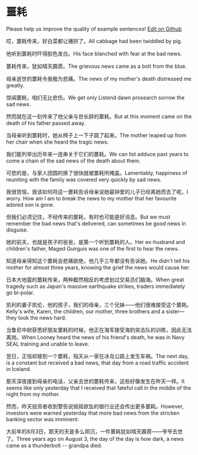 # 噩耗

Please help us improve the quality of example sentences! [Edit on Github](https://github.com/jiyushe/jiyu-example-sentence-source/blob/main/chinese/ehao.md)

<p><span class="chinese">哎，噩耗传来，好白菜都让猪拱了。</span><span class="english">All cabbage had been twiddled by pig.</span></p>

<p><span class="chinese">他听到噩耗时吓得脸色发白。</span><span class="english">His face blanched with fear at the bad news.</span></p>

<p><span class="chinese">噩耗传来，犹如晴天霹雳。</span><span class="english">The grievous news came as a bolt from the blue.</span></p>

<p><span class="chinese">母亲逝世的噩耗令我极为悲痛。</span><span class="english">The news of my mother's death distressed me greatly.</span></p>

<p><span class="chinese">惊闻噩耗，咱们无比悲伤。</span><span class="english">We get only Listend dawn prosearch sorrow the sad news.</span></p>

<p><span class="chinese">然而就在这一刻传来了他父亲与世长辞的噩耗。</span><span class="english">But at this moment came on the death of his father passed away.</span></p>

<p><span class="chinese">当母亲听到噩耗时，她从椅子上一下子跳了起来。</span><span class="english">The mother leaped up from her chair when she heard the tragic news.</span></p>

<p><span class="chinese">我们能列举出历年来一连串关于它们的噩耗。</span><span class="english">We can list adduce past years to come a chain of the sad news of the death about them.</span></p>

<p><span class="chinese">可悲的是，与家人团圆的换了很快就被噩耗所掩盖。</span><span class="english">Lamentably, happiness of reuniting with the family was covered very quickly by sad news.</span></p>

<p><span class="chinese">我很苦恼，我该如何将这一噩耗告诉母亲说她最钟爱的儿子已经离她而去了呢。</span><span class="english">I worry. How am I am to break the news to my mother that her favourite adored son is gone.</span></p>

<p><span class="chinese">但我们必须记住，不经传来的噩耗，有时也可能是好消息。</span><span class="english">But we must remember the bad news that's delivered, can sometimes be good news in disguise.</span></p>

<p><span class="chinese">她的前夫，也就是孩子的爸爸，是第一个听到噩耗的人。</span><span class="english">Her ex-husband and children's father, Maged Guirguis was one of the first to hear the news.</span></p>

<p><span class="chinese">知道母亲得知这个噩耗会悲痛欲绝，他几乎三年都没有告诉她。</span><span class="english">He didn't tell his mother for almost three years, knowing the grief the news would cause her.</span></p>

<p><span class="chinese">日本大地震的噩耗传来，两种截然相反的考虑划过交易员们脑海。</span><span class="english">When great tragedy such as Japan's massive earthquake strikes, traders immediately go bi-polar.</span></p>

<p><span class="chinese">凯利的妻子凯伦，他的孩子，我们的母亲，三个兄妹——他们很难接受这个噩耗。</span><span class="english">Kelly's wife, Karen, the children, our mother, three brothers and a sister—they took the news hard.</span></p>

<p><span class="chinese">当鲁尼中尉获悉好朋友噩耗的时候，他正在海军接受海豹突击队的训练，因此无法离岗。</span><span class="english">When Looney heard the news of his friend's death, he was in Navy SEAL training and unable to leave.</span></p>

<p><span class="chinese">翌日，正恒却接到一个噩耗，指天从一家在冰岛公路上发生车祸。</span><span class="english">The next day, is a constant but received a bad news, that day from a road traffic accident in Iceland.</span></p>

<p><span class="chinese">那天深夜接到母亲的电话，父亲去世的噩耗传来，这些好像发生在昨天一样。</span><span class="english">It seems like only yesterday that I received that fateful call in the middle of the night from my mother.</span></p>

<p><span class="chinese">然而，昨天投资者收到警告说摇摇欲坠的银行业还会传出更多噩耗。</span><span class="english">However, investors were warned yesterday that more bad news from the stricken banking sector was imminent.</span></p>

<p><span class="chinese">大前年的8月3日，那天的天是多么阴沉，一件噩耗犹如晴天霹雳——爷爷去世了。</span><span class="english">Three years ago on August 3, the day of the day is how dark, a news came as a thunderbolt -- grandpa died.</span></p>

